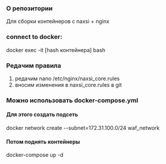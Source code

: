 

### О репозитории 
Для сборки контейнеров с naxsi + nginx

### connect to docker:  
docker exec -it [hash контейнера] bash


### Редачим правила
1. редачим nano /etc/nginx/naxsi_core.rules
2. вносим изменения в naxsi_core.rules в git 

### Можно использовать docker-compose.yml
#### Для этого создать подсеть
docker network create --subnet=172.31.100.0/24 waf_network
#### Потом поднять контейнеры
docker-compose up -d       
